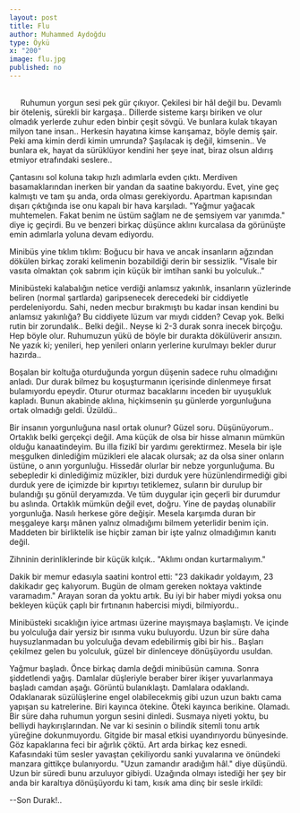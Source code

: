 ```yaml
---
layout: post
title: Flu
author: Muhammed Aydoğdu
type: Öykü
x: "200"
image: flu.jpg
published: no
---
```

<br/>
&nbsp;&nbsp;&nbsp;&nbsp; Ruhumun yorgun sesi pek gür çıkıyor. Çekilesi bir hâl değil bu. Devamlı bir öteleniş, sürekli bir kargaşa.. Dillerde sisteme karşı biriken ve olur olmadık yerlerde zuhur eden binbir çeşit sövgü. Ve bunlara kulak tıkayan milyon tane insan.. Herkesin hayatına kimse karışamaz, böyle demiş şair. Peki ama kimin derdi kimin umrunda? Şaşılacak iş değil, kimsenin.. Ve bunlara ek, hayat da sürüklüyor kendini her şeye inat, biraz olsun aldırış etmiyor etrafındaki seslere.. 

Çantasını sol koluna takıp hızlı adımlarla evden çıktı. Merdiven basamaklarından inerken bir yandan da saatine bakıyordu. Evet, yine geç kalmıştı ve tam şu anda, orda olması gerekiyordu. Apartman kapısından dışarı çıktığında ise onu kapalı bir hava karşıladı. "Yağmur yağacak muhtemelen. Fakat benim ne üstüm sağlam ne de şemsiyem var yanımda." diye iç geçirdi. Bu ve benzeri birkaç düşünce aklını kurcalasa da görünüşte emin adımlarla yoluna devam ediyordu.

Minibüs yine tıklım tıklım: Boğucu bir hava ve ancak insanların ağzından dökülen birkaç zoraki kelimenin bozabildiği derin bir sessizlik. "Visale bir vasıta olmaktan çok sabrım için küçük bir imtihan sanki bu yolculuk.."

Minibüsteki kalabalığın netice verdiği anlamsız yakınlık, insanların yüzlerinde beliren (normal şartlarda) garipsenecek derecedeki bir ciddiyetle perdeleniyordu. Sahi, neden mecbur bırakmıştı bu kadar insan kendini bu anlamsız yakınlığa? Bu ciddiyete lüzum var mıydı cidden? Cevap yok. Belki rutin bir zorundalık.. Belki değil.. Neyse ki 2-3 durak sonra inecek birçoğu. Hep böyle olur. Ruhumuzun yükü de böyle bir durakta dökülüverir ansızın. Ne yazık ki; yenileri, hep yenileri onların yerlerine kurulmayı bekler durur hazırda..

Boşalan bir koltuğa oturduğunda yorgun düşenin sadece ruhu olmadığını anladı. Dur durak bilmez bu koşuşturmanın içerisinde dinlenmeye fırsat bulamıyordu epeydir. Oturur oturmaz bacaklarını inceden bir uyuşukluk kapladı. Bunun akabinde aklına, hiçkimsenin şu günlerde yorgunluğuna ortak olmadığı geldi. Üzüldü..

Bir insanın yorgunluğuna nasıl ortak olunur? Güzel soru. Düşünüyorum.. Ortaklık belki gerçekçi değil. Ama küçük de olsa bir hisse almanın mümkün olduğu kanaatindeyim. Bu illa fizikî bir yardımı gerektirmez. Mesela bir işle meşgulken dinlediğim müzikleri ele alacak olursak; az da olsa siner onların üstüne, o anın yorgunluğu. Hissedâr olurlar bir nebze yorgunluğuma. Bu sebepledir ki dinlediğimiz müzikler, bizi durduk yere hüzünlendirmediği gibi durduk yere de içimizde bir kıpırtıyı tetiklemez, suların bir durulup bir bulandığı şu gönül deryamızda. Ve tüm duygular için geçerli bir durumdur bu aslında. Ortaklık mümkün değil evet, doğru. Yine de paydaş olunabilir yorgunluğa. Nasılı herkese göre değişir. Mesela karşımda duran bir meşgaleye karşı mânen yalnız olmadığımı bilmem yeterlidir benim için. Maddeten bir birliktelik ise hiçbir zaman bir işte yalnız olmadığımın kanıtı değil.

Zihninin derinliklerinde bir küçük kılçık.. "Aklımı ondan kurtarmalıyım." 

Dakik bir memur edasıyla saatini kontrol etti: "23 dakikadır yoldayım, 23 dakikadır geç kalıyorum. Bugün de olmam gereken noktaya vaktinde varamadım." Arayan soran da yoktu artık. Bu iyi bir haber miydi yoksa onu bekleyen küçük çaplı bir fırtınanın habercisi miydi, bilmiyordu..

Minibüsteki sıcaklığın iyice artması üzerine mayışmaya başlamıştı. Ve içinde bu yolculuğa dair yersiz bir ısınma vuku buluyordu. Uzun bir süre daha huysuzlanmadan bu yolculuğa devam edebilirmiş gibi bir his.. Başları  çekilmez gelen bu yolculuk, güzel bir dinlenceye dönüşüyordu usuldan.

Yağmur başladı. Önce birkaç damla değdi minibüsün camına. Sonra şiddetlendi yağış. Damlalar düşleriyle beraber birer ikişer yuvarlanmaya başladı camdan aşağı. Görüntü bulanıklaştı. Damlalara odaklandı. Odaklanarak süzülüşlerine engel olabilecekmiş gibi uzun uzun baktı cama yapışan su katrelerine. Biri kayınca ötekine. Öteki kayınca berikine. Olamadı. Bir süre daha ruhumun yorgun sesini dinledi. Susmaya niyeti yoktu, bu belliydi haykırışlarından. Ne var ki sesinin o bilindik sitemli tonu artık yüreğine dokunmuyordu. Gitgide bir masal etkisi uyandırıyordu bünyesinde. Göz kapaklarına feci bir ağırlık çöktü. Art arda birkaç kez esnedi. Kafasındaki tüm sesler yavaştan çekiliyordu sanki yuvalarına ve önündeki manzara gittikçe bulanıyordu. "Uzun zamandır aradığım hâl." diye düşündü. Uzun bir süredi bunu arzuluyor gibiydi. Uzağında olmayı istediği her şey bir anda bir karaltıya dönüşüyordu ki tam, kısık ama dinç bir sesle irkildi: 

--Son Durak!..

